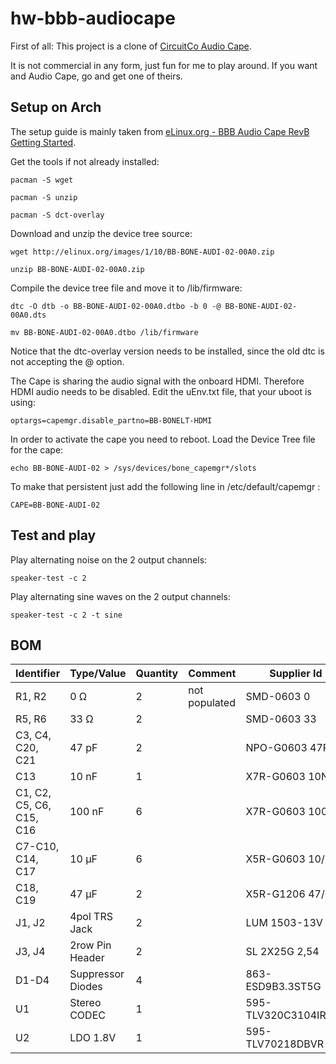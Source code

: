 hw-bbb-audiocape
================

First of all: This project is a clone of [CircuitCo Audio Cape][circuitco].

It is not commercial in any form, just fun for me to play around.
If you want and Audio Cape, go and get one of theirs.


## Setup on Arch

The setup guide is mainly taken from [eLinux.org - BBB Audio Cape RevB Getting Started][gettingstarted].

Get the tools if not already installed:

`pacman -S wget`

`pacman -S unzip`

`pacman -S dct-overlay`

Download and unzip the device tree source:

`wget http://elinux.org/images/1/10/BB-BONE-AUDI-02-00A0.zip`

`unzip BB-BONE-AUDI-02-00A0.zip`

Compile the device tree file and move it to /lib/firmware:

`dtc -O dtb -o BB-BONE-AUDI-02-00A0.dtbo -b 0 -@ BB-BONE-AUDI-02-00A0.dts`

`mv BB-BONE-AUDI-02-00A0.dtbo /lib/firmware`

Notice that the dtc-overlay version needs to be installed, since the old dtc is not accepting the @ option.

The Cape is sharing the audio signal with the onboard HDMI. Therefore HDMI audio needs to be disabled.
Edit the uEnv.txt file, that your uboot is using:

`optargs=capemgr.disable_partno=BB-BONELT-HDMI`

In order to activate the cape you need to reboot.
Load the Device Tree file for the cape:

`echo BB-BONE-AUDI-02 > /sys/devices/bone_capemgr*/slots`

To make that persistent just add the following line in /etc/default/capemgr :

`CAPE=BB-BONE-AUDI-02`

## Test and play

Play alternating noise on the 2 output channels:

`speaker-test -c 2`

Play alternating sine waves on the 2 output channels:

`speaker-test -c 2 -t sine`


## BOM
| Identifier | Type/Value | Quantity | Comment | Supplier Id | Supplier |
| ---        | ---        | ---      | ---     | ---         | ---      |
| R1, R2 | 0 Ω | 2 | not populated | SMD-0603 0  | [Reichelt][reichelt] |
| R5, R6 | 33 Ω | 2 |  | SMD-0603 33 | [Reichelt][reichelt] |
| C3, C4, C20, C21 | 47 pF | 2 |  | NPO-G0603 47P | [Reichelt][reichelt] |
| C13 | 10 nF | 1 |  | X7R-G0603 10N | [Reichelt][reichelt] |
| C1, C2, C5, C6, C15, C16 | 100 nF | 6 |  | X7R-G0603 100N | [Reichelt][reichelt] |
| C7-C10, C14, C17 | 10 µF | 6 |  | X5R-G0603 10/6 | [Reichelt][reichelt] |
| C18, C19 | 47 µF | 2 |  | X5R-G1206 47/6 | [Reichelt][reichelt] |
| J1, J2 | 4pol TRS Jack | 2 |  | LUM 1503-13V | [Reichelt][reichelt] |
| J3, J4 | 2row Pin Header | 2 |  | SL 2X25G 2,54 | [Reichelt][reichelt] |
| D1-D4 | Suppressor Diodes | 4 |  | 863-ESD9B3.3ST5G | [Mouser][mouser] |
| U1 | Stereo CODEC | 1 |  | 595-TLV320C3104IRHBT | [Mouser][mouser] |
| U2 | LDO 1.8V | 1 |  | 595-TLV70218DBVR | [Mouser][mouser] |

[reichelt]: http://www.reichelt.de
[mouser]: http://mouser.com

[itead-pcb]: http://imall.iteadstudio.com/open-pcb/pcb-prototyping.html

[circuitco]: http://elinux.org/CircuitCo:Audio_Cape_RevB
[gettingstarted]: http://elinux.org/BBB_Audio_Cape_RevB_Getting_Started

